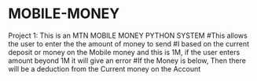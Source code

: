 # MOBILE-MONEY
Project 1: This is an MTN MOBILE MONEY PYTHON SYSTEM 
#This allows the user to enter the the amount of money to send
#I based on the current deposit or money on the Mobile money and this is 1M, if the user enters amount beyond 1M it will give an error
#If the Money is below, Then there will be a deduction from the Current money on the Account
